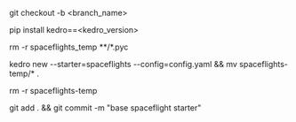 git checkout -b <branch_name>

pip install kedro==<kedro_version>

rm -r spaceflights_temp **/*.pyc

kedro new --starter=spaceflights --config=config.yaml && mv spaceflights-temp/* .

rm -r spaceflights-temp

git add . && git commit -m "base spaceflight starter"